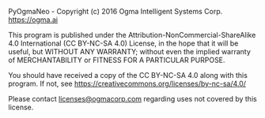 PyOgmaNeo - Copyright (c) 2016 Ogma Intelligent Systems Corp. https://ogma.ai

This program is published under the Attribution-NonCommercial-ShareAlike 4.0 
International (CC BY-NC-SA 4.0) License, in the hope that it will be useful,
but WITHOUT ANY WARRANTY; without even the implied warranty of
MERCHANTABILITY or FITNESS FOR A PARTICULAR PURPOSE.

You should have received a copy of the CC BY-NC-SA 4.0 along with this 
program.  If not, see https://creativecommons.org/licenses/by-nc-sa/4.0/

Please contact licenses@ogmacorp.com regarding uses not covered by this license.
